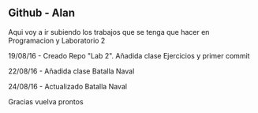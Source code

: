 <html>
  <body>
    <h2>Github - Alan</h2>
    <p>Aqui voy a ir subiendo los trabajos que se tenga que hacer en Programacion y Laboratorio 2</p>
    <p>19/08/16 - Creado Repo "Lab 2". Añadida clase Ejercicios y primer commit</p>
    <p>22/08/16 - Añadida clase Batalla Naval</p>
    <p>24/08/16 - Actualizado Batalla Naval</p>
    <p>Gracias vuelva prontos</p>
  </body>
</html>
